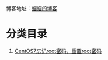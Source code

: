 博客地址：[蝈蝈的博客](http://blog.csdn.net/gnail_oug)

# 分类目录

1. [CentOS7忘记root密码，重置root密码](linux_001.md)















